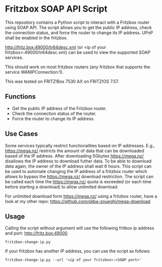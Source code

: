 # Fritzbox SOAP API Script

This repository contains a Python script to interact with a Fritzbox router using SOAP API. The script allows you to get the public IP address, check the connection status, and force the router to change its IP address.
UPnP shall be enabled in the fritzbox.

http://fritz.box:49000/tr64desc.xml (or \<ip of your fritzbox>:49000/tr64desc.xml) can be used to view the supported SOAP services.

This should work on most fritzbox routers (any fritzbox that supports the service WANIPConnection:1).

This was tested on FRITZ!Box 7530 AX on FRITZ!OS 7.57.

## Functions

- Get the public IP address of the Fritzbox router.
- Check the connection status of the router.
- Force the router to change its IP address.

## Use Cases

Some services typically restrict functionalities based on IP addresses. E.g., https://mega.nz/ restricts the amount of data that can be downloaded based of the IP address. After downloading 5Gbytes https://mega.nz/ disallows the IP address to download futher data.
To be able to download data again, the owner of the IP address shall wait 6 hours. This script can be used to automate changing the IP address of a fritzbox router which allows to bypass the https://mega.nz/ download restriction. The script can be called each time the https://mega.nz/ quota
is exceeded (or each time before starting a download) to allow unlimited download.

For unlimited download form https://mega.nz/ using a fritzbox router, have a look at my other repo: https://github.com/okba-zoueghi/mega-download

## Usage

Calling the script without argument will use the following fritbox ip address and port: http://fritz.box:49000

```shell
fritzbox-change-ip.py
```

If your fritzbox has another IP address, you can use the script as follows:

```shell
fritzbox-change-ip.py --url '<ip of your fritzbox>:<SOAP port>'
```
